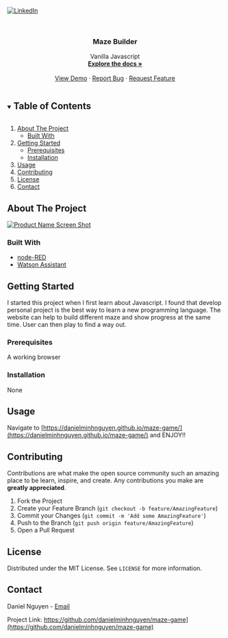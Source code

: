 [![LinkedIn][linkedin-shield]][linkedin-url]

<!-- PROJECT LOGO -->
<br />
<p align="center">

  <h3 align="center">Maze Builder</h3>
  <p align="center">
    Vanilla Javascript
    <br />
    <a href="https://github.com/danielminhnguyen/maze-game"><strong>Explore the docs »</strong></a>
    <br />
    <br />
    <a href="https://danielminhnguyen.github.io/maze-game/">View Demo</a>
    ·
    <a href="https://github.com/danielminhnguyen/maze-game/issues">Report Bug</a>
    ·
    <a href="https://github.com/danielminhnguyen/maze-game/issues">Request Feature</a>
  </p>
</p>

<!-- TABLE OF CONTENTS -->
<details open="open">
  <summary><h2 style="display: inline-block">Table of Contents</h2></summary>
  <ol>
    <li>
      <a href="#about-the-project">About The Project</a>
      <ul>
        <li><a href="#built-with">Built With</a></li>
      </ul>
    </li>
    <li>
      <a href="#getting-started">Getting Started</a>
      <ul>
        <li><a href="#prerequisites">Prerequisites</a></li>
        <li><a href="#installation">Installation</a></li>
      </ul>
    </li>
    <li><a href="#usage">Usage</a></li>
    <li><a href="#contributing">Contributing</a></li>
    <li><a href="#license">License</a></li>
    <li><a href="#contact">Contact</a></li>
  </ol>
</details>

<!-- ABOUT THE PROJECT -->

## About The Project

[![Product Name Screen Shot][product-screenshot]]()

### Built With

- [node-RED](https://nodered.org)
- [Watson Assistant](https://www.ibm.com/cloud/watson-assistant)

<!-- GETTING STARTED -->

## Getting Started

I started this project when I first learn about Javascript. I found that develop personal project is the best way to learn a new programming language. The website can help to build different maze and show progress at the same time. User can then play to find a way out.


### Prerequisites

A working browser

### Installation

None

<!-- USAGE EXAMPLES -->

## Usage

Navigate to [https://danielminhnguyen.github.io/maze-game/](https://danielminhnguyen.github.io/maze-game/) and ENJOY!!

<!-- CONTRIBUTING -->

## Contributing

Contributions are what make the open source community such an amazing place to be learn, inspire, and create. Any contributions you make are **greatly appreciated**.

1. Fork the Project
2. Create your Feature Branch (`git checkout -b feature/AmazingFeature`)
3. Commit your Changes (`git commit -m 'Add some AmazingFeature'`)
4. Push to the Branch (`git push origin feature/AmazingFeature`)
5. Open a Pull Request

<!-- LICENSE -->

## License

Distributed under the MIT License. See `LICENSE` for more information.

<!-- CONTACT -->

## Contact

Daniel Nguyen - [Email](minhnguyen68@hotmail.com)

Project Link: https://github.com/danielminhnguyen/maze-game](https://github.com/danielminhnguyen/maze-game)

<!-- ACKNOWLEDGEMENTS -->

<!-- MARKDOWN LINKS & IMAGES -->
<!-- https://www.markdownguide.org/basic-syntax/#reference-style-links -->

[linkedin-shield]: https://img.shields.io/badge/-LinkedIn-black.svg?style=for-the-badge&logo=linkedin&colorB=555
[linkedin-url]: www.linkedin.com/in/danielminhnguyen
[product-screenshot]: images/screenshot.png
